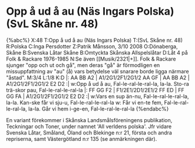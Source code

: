 # Opp å ud å au (Näs Ingars Polska) (SvL Skåne nr. 48)

{%abc%}
X:48
T:Opp å ud å au (Näs Ingars Polska)
T:(SvL Skåne nr. 48)
R:Polska
C:Inga Persdotter
Z:Patrik Månsson, 3/10 2008
O:Dönaberga, Skåne
B:Svenska Låtar Skåne
B:Omtyckta Skånska Allspelslåtar
D:Låt 4 på Folk & Rackare 1976-1985
N:Se även [[Musik/2321|+]]. Folk & Rackare sjunger "opp och ut och gå", men deras "gå" är förmodligen en missuppfattning av "au" (å) vars betydelse väl snarare borde ligga närmare "åstad".
M:3/4
L:1/8
K:D
|: AA BB A2 | A1/2G1/2F1/2G1/2 AA GF | AA BB A2 | A1/2G1/2F1/2G1/2 E2 D2 :|
w:Opp å ud å au, Fal-le-ral-le-ral-la, la-la. Sto-ra trä-skor pau, Fal-le-ral-le-ral-la
|: FF GG F2 | F1/2E1/2D1/2E1/2 FF ED | FF GG FA | A1/2G1/2F1/2G1/2 E2 D2 :|
w:Vars en sup än-nu, Fal-le-ral-le-ral-la, la-la. Kan-ske får vi sju-u, Fal-le-ral-le-ral-la
w: Får vi en-te fem, Fal-le-ral-le-ral-la, la-la. Går vi hem i-ge-en, Fal-le-ral-le-ral-la
{%endabc%}


En variant förekommer i Skånska Landsmålsföreningens publikation, Teckningar och Toner, under namnet 'All verldens polska'. Jfr vidare Svenska Låtar, Småland, Öland och Blekinge n:r 21, första och andra repriserna, samt Västergötland n:r 135 (se anmärkningen där).
